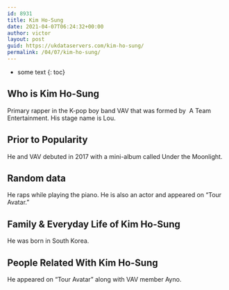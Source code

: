 ```yaml
---
id: 8931
title: Kim Ho-Sung
date: 2021-04-07T06:24:32+00:00
author: victor
layout: post
guid: https://ukdataservers.com/kim-ho-sung/
permalink: /04/07/kim-ho-sung/
---
```


* some text
{: toc}


## Who is Kim Ho-Sung



Primary rapper in the K-pop boy band VAV that was formed by  A Team Entertainment. His stage name is Lou.

                
                
                
## Prior to Popularity



He and VAV debuted in 2017 with a mini-album called Under the Moonlight.

                
                
                
## Random data



He raps while playing the piano. He is also an actor and appeared on &#8220;Tour Avatar.&#8221;

                
                
                
## Family & Everyday Life of Kim Ho-Sung



He was born in South Korea.

                
                
                
## People Related With Kim Ho-Sung



He appeared on &#8220;Tour Avatar&#8221; along with VAV member Ayno.

                
              
            
          
          
          